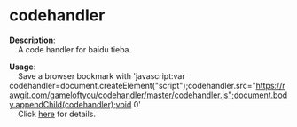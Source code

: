 codehandler
================

<b>Description</b>:<br />
&nbsp;&nbsp;&nbsp;&nbsp;A code handler for baidu tieba.
    
<b>Usage</b>:<br />
&nbsp;&nbsp;&nbsp;&nbsp;Save a browser bookmark with 'javascript:var codehandler=document.createElement("script");codehandler.src="https://rawgit.com/gameloftyou/codehandler/master/codehandler.js";document.body.appendChild(codehandler);void 0'<br />
&nbsp;&nbsp;&nbsp;&nbsp;Click <a href="http://tieba.baidu.com/p/2663791869">here</a> for details.
